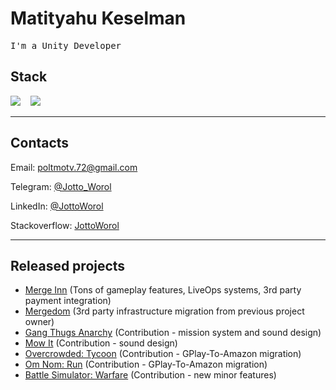 
# Matityahu Keselman
<samp> I'm a Unity Developer

## Stack
  
  <img src="https://img.shields.io/badge/c%23-%23239120.svg?style=for-the-badge&logo=c-sharp&logoColor=white" />&nbsp;&nbsp;&nbsp;
  <img src="https://img.shields.io/badge/unity-%23000000.svg?style=for-the-badge&logo=unity&logoColor=white" />&nbsp;&nbsp;&nbsp;
  
<hr>
  
## Contacts
  Email: poltmotv.72@gmail.com
  
  Telegram: [@Jotto_Worol](https://t.me/jotto_worol)
  
  LinkedIn: [@JottoWorol](http://linkedin.com/in/jottoworol)
  
  Stackoverflow: [JottoWorol](https://stackoverflow.com/users/17058285/jottoworol)

<hr>  
  
## Released projects

  - [Merge Inn](https://play.google.com/store/apps/details?id=com.mergegame.merge) (Tons of gameplay features, LiveOps systems, 3rd party payment integration)
  - [Mergedom](https://play.google.com/store/apps/details?id=com.mergedomhomedesign.game) (3rd party infrastructure migration from previous project owner)
  - [Gang Thugs Anarchy](https://play.google.com/store/apps/details?id=com.big8labs.gang.thugs.anarchy&hl=en&gl=US) (Contribution - mission system and sound design)
  - [Mow It](https://play.google.com/store/apps/details?id=com.igdclub.mowit) (Contribution - sound design)
  - [Overcrowded: Tycoon](https://play.google.com/store/apps/details?id=com.zeptolab.overcrowded) (Contribution - GPlay-To-Amazon migration)
  - [Om Nom: Run](https://play.google.com/store/apps/details?id=com.zeptolab.omnomrun.google) (Contribution - GPlay-To-Amazon migration)
  - [Battle Simulator: Warfare](https://play.google.com/store/apps/details?id=com.playsidestudios.ageofwarfare) (Contribution - new minor features)

